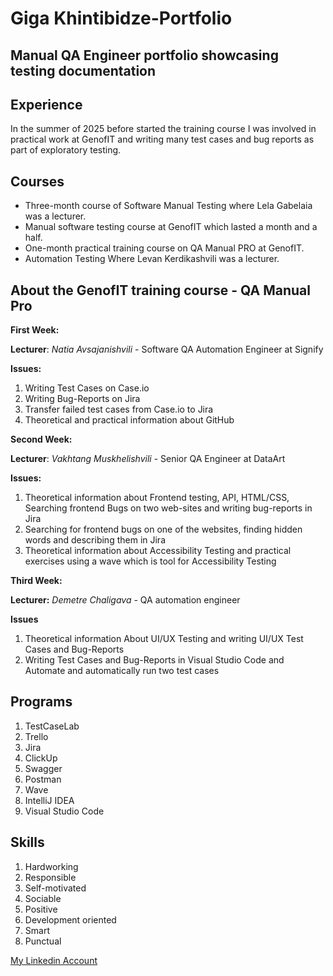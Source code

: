 # Giga Khintibidze-Portfolio
## Manual QA Engineer portfolio showcasing testing documentation

## Experience
In the summer of 2025 before started the training course I was involved in practical work at GenofIT and writing many test cases and bug reports as part of exploratory testing.

## Courses
- Three-month course of Software Manual Testing where Lela Gabelaia was a lecturer.
- Manual software testing course at GenofIT which lasted a month and a half.
- One-month practical training course on QA Manual PRO at GenofIT.
- Automation Testing Where Levan Kerdikashvili was a lecturer.

## About the GenofIT training course - QA Manual Pro
   **First Week:**
   
   **Lecturer**: *Natia Avsajanishvili* - Software QA Automation Engineer at Signify
   
   **Issues:**
   1. Writing Test Cases on Case.io
   2. Writing Bug-Reports on Jira
   3. Transfer failed test cases from Case.io to Jira
   4. Theoretical and practical information about GitHub

   **Second Week:**
  
  **Lecturer**: *Vakhtang Muskhelishvili* - Senior QA Engineer at DataArt
  
  **Issues:**
  1. Theoretical information about Frontend testing, API, HTML/CSS, Searching frontend Bugs on two web-sites and writing bug-reports in Jira
  2. Searching for frontend bugs on one of the websites, finding hidden words and describing them in Jira
  3. Theoretical information about Accessibility Testing and practical exercises using a wave which is tool for Accessibility Testing

  **Third Week:**

  **Lecturer:** *Demetre Chaligava* - QA automation engineer
  
  **Issues**
  1. Theoretical information About UI/UX Testing and writing UI/UX Test Cases and Bug-Reports 
  2. Writing Test Cases and Bug-Reports in Visual Studio Code and Automate and automatically run two test cases




## Programs
1. TestCaseLab
2. Trello
3. Jira
4. ClickUp
5. Swagger
6. Postman
7. Wave
8. IntelliJ IDEA
9. Visual Studio Code

## Skills
1. Hardworking
2. Responsible
3. Self-motivated
4. Sociable
5. Positive
6. Development oriented
7. Smart
8. Punctual
   

[My Linkedin Account](https://www.linkedin.com/in/giga-khintibidze-24563534b/)
